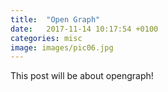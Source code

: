 ```yaml
---
title:  "Open Graph"
date:   2017-11-14 10:17:54 +0100
categories: misc
image: images/pic06.jpg
---
```

This post will be about opengraph!
